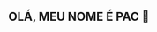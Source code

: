 ## OLÁ, MEU NOME É PAC 👋

<!--
**PacCarecaGamer/PacCarecaGamer** is a ✨ _special_ ✨ repository because its `README.md` (this file) appears on your GitHub profile.

Here are some ideas to get you started:

- 🎮 Sou gamer raiz ...
- 🏀 Jogo muito basquete ...
- 👯 E claro que não pode faltar aquele Yoga no fim de semana ...
-  ...
- 💬  ...
- 📫  ...
- 😄 Pronouns: ...
- ⚡ Fun fact: ...
-->
